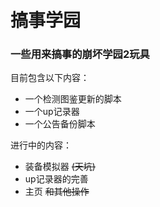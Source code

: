 # 搞事学园

### 一些用来搞事的崩坏学园2玩具



目前包含以下内容：

- 一个检测图鉴更新的脚本
- 一个up记录器
- 一个公告备份脚本

进行中的内容：

- 装备模拟器 ~~(天坑)~~
- up记录器的完善
- 主页 ~~和其他操作~~